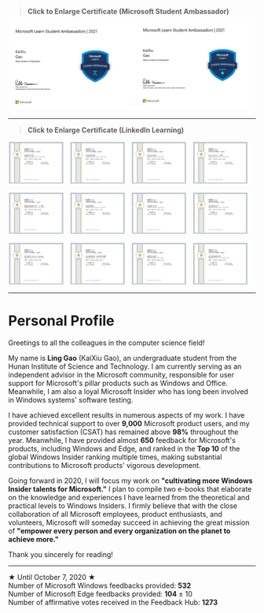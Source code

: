 > **Click to Enlarge Certificate (Microsoft Student Ambassador)**

<img src="https://github.com/Lingggao/Lingggao/blob/master/Microsoft%20Learn%20Student%20Ambassador.png?raw=true" width = "50%" /><img src="https://github.com/Lingggao/Lingggao/blob/master/Alpha%20Student%20Ambassador.png?raw=true" width = "50%" />

---

> **Click to Enlarge Certificate (LinkedIn Learning)**

<img src="https://github.com/Lingggao/Lingggao/blob/master/002.png?raw=true" width = "24%" /> <img src="https://github.com/Lingggao/Lingggao/blob/master/003.png?raw=true" width = "24%" /> <img src="https://github.com/Lingggao/Lingggao/blob/master/001.png?raw=true" width = "24%" /> <img src="https://github.com/Lingggao/Lingggao/blob/master/004.png?raw=true" width = "24%" />

<img src="https://github.com/Lingggao/Lingggao/blob/master/005.png?raw=true" width = "24%" /> <img src="https://github.com/Lingggao/Lingggao/blob/master/006.png?raw=true" width = "24%" /> <img src="https://github.com/Lingggao/Lingggao/blob/master/007.png?raw=true" width = "24%" /> <img src="https://github.com/Lingggao/Lingggao/blob/master/008.png?raw=true" width = "24%" />

<img src="https://github.com/Lingggao/Lingggao/blob/master/009.png?raw=true" width = "24%" /> <img src="https://github.com/Lingggao/Lingggao/blob/master/010.png?raw=true" width = "24%" /> <img src="https://github.com/Lingggao/Lingggao/blob/master/011.png?raw=true" width = "24%" /> <img src="https://github.com/Lingggao/Lingggao/blob/master/012.png?raw=true" width = "24%" />

---

# Personal Profile

Greetings to all the colleagues in the computer science field!

My name is **Ling Gao** (KaiXiu Gao), an undergraduate student from the Hunan Institute of Science and Technology. I am currently serving as an independent advisor in the Microsoft community, responsible for user support for Microsoft's pillar products such as Windows and Office. Meanwhile, I am also a loyal Microsoft Insider who has long been involved in Windows systems' software testing.

I have achieved excellent results in numerous aspects of my work. I have provided technical support to over **9,000** Microsoft product users, and my customer satisfaction (CSAT) has remained above **98%** throughout the year. Meanwhile, I have provided almost **650** feedback for Microsoft's products, including Windows and Edge, and ranked in the **Top 10** of the global Windows Insider ranking multiple times, making substantial contributions to Microsoft products' vigorous development.

Going forward in 2020, I will focus my work on **"cultivating more Windows Insider talents for Microsoft."** I plan to compile two e-books that elaborate on the knowledge and experiences I have learned from the theoretical and practical levels to Windows Insiders. I firmly believe that with the close collaboration of all Microsoft employees, product enthusiasts, and volunteers, Microsoft will someday succeed in achieving the great mission of **"empower every person and every organization on the planet to achieve more."**

Thank you sincerely for reading!  

---
★ Until October 7, 2020 ★  
Number of Microsoft Windows feedbacks provided: **532**  
Number of Microsoft Edge feedbacks provided: **104** ± 10  
Number of affirmative votes received in the Feedback Hub: **1273**  
